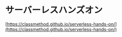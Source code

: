 # サーバーレスハンズオン

[https://classmethod.github.io/serverless-hands-on/](https://classmethod.github.io/serverless-hands-on/)